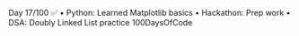 Day 17/100 ✅
• Python: Learned Matplotlib basics
• Hackathon: Prep work
• DSA: Doubly Linked List practice
100DaysOfCode
